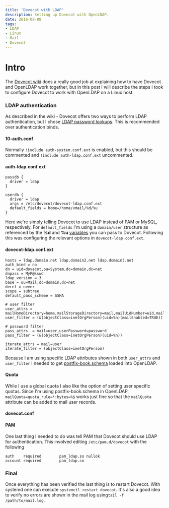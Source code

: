 ```yaml
---
title: 'Dovecot with LDAP'
description: Setting up Dovecot with OpenLDAP.
date: 2016-08-08
tags:
- LDAP
- Linux
- Mail
- Dovecot
---
```


# Intro
The [Dovecot wiki](https://doc.dovecot.org/configuration_manual/howto/?highlight=ldap) does a really good job at explaining how to have Dovecot and OpenLDAP work together, but in this post I will describe the steps I took to configure Dovecot to work with OpenLDAP on a Linux host.

### LDAP authentication
As described in the wiki - Dovecot offers two ways to perform LDAP authentication, but I chose [LDAP password lookups](https://doc.dovecot.org/configuration_manual/authentication/ldap_passwords/). This is recommended over authentication binds.

#### 10-auth.conf
Normally `!include auth-system.conf.ext` is enabled, but this should be commented and `!include auth-ldap.conf.ext` uncommented.

#### auth-ldap.conf.ext
```
passdb {
  driver = ldap
}

userdb {
  driver = ldap
  args = /etc/dovecot/dovecot-ldap.conf.ext
  default_fields = home=/home/vmail/%d/%u
}
```
Here we're simply telling Dovecot to use LDAP instead of PAM or MySQL, respectively. For `default_fields` I'm using a `domain/user` structure as referenced by the **%d** and **%u** [variables](https://doc.dovecot.org/configuration_manual/config_file/config_variables/?highlight=variables) you can pass to Dovecot. Following this was configuring the relevant options in `dovecot-ldap.conf.ext`. 

#### dovecot-ldap.conf.ext
```
hosts = ldap.domain.net ldap.domain2.net ldap.domain3.net
auth_bind = no
dn = uid=dovecot,ou=System,dc=domain,dc=net
dnpass = MyP@sswd
ldap_version = 3
base = ou=Mail,dc=domain,dc=net
deref = never
scope = subtree
default_pass_scheme = SSHA

# user filter
user_attrs = mailHomeDirectory=home,mailStorageDirectory=mail,mailUidNumber=uid,mailGidNumber=gid,mailQuota=quota_rule=*:bytes=%$
user_filter = (&(objectClass=inetOrgPerson)(uid=%n)(mailEnabled=TRUE))

# password filter
pass_attrs  = mail=user,userPassword=password
pass_filter = (&(objectClass=inetOrgPerson)(uid=%n))

iterate_attrs = mail=user
iterate_filter = (objectClass=inetOrgPerson)
```

Because I am using specific LDAP attributes shown in both `user_attrs` and `user_filter` I needed to get [postfix-book.schema](https://github.com/variablenix/ldap-mail-schema/blob/master/postfix-book.schema) loaded into OpenLDAP. 

#### Quota
While I use a global quota I also like the option of setting user specific quotas. Since I'm using postfix-book.schema in OpenLDAP, `mailQuota=quota_rule=*:bytes=%$` works just fine so that the `mailQuota` attribute can be added to mail user records.

#### dovecot.conf 
#### PAM
One last thing I needed to do was tell PAM that Dovecot should use LDAP for authentication. This involved editing `/etc/pam.d/dovecot` with the following
```
auth    required        pam_ldap.so nullok
account required        pam_ldap.so
```

### Final
Once everything has been verified the last thing is to restart Dovecot. With systemd one can execute `systemctl restart dovecot`. It's also a good idea to verify no errors are shown in the mail log using`tail -f /path/to/mail.log`. 